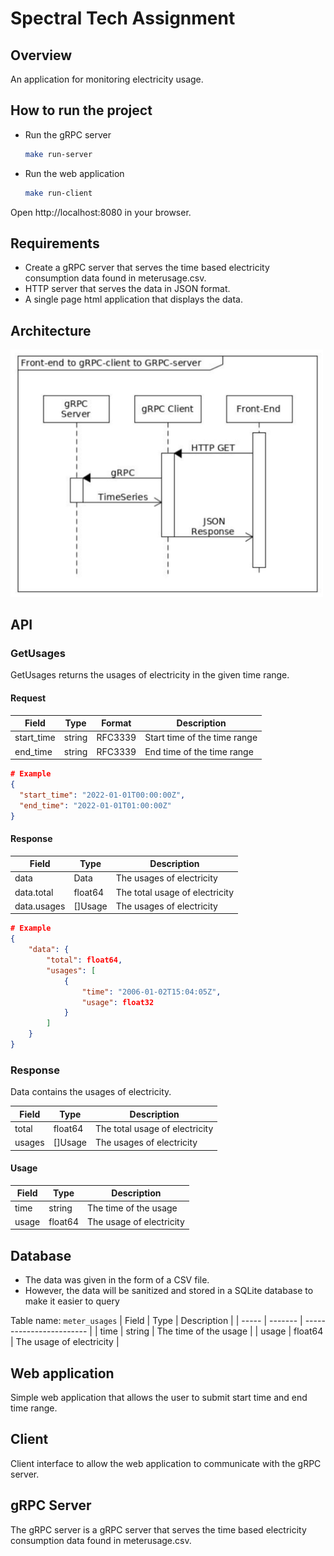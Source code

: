 # Spectral Tech Assignment

## Overview

An application for monitoring electricity usage.

## How to run the project

- Run the gRPC server

  ```bash
  make run-server
  ```

- Run the web application

  ```bash
  make run-client
  ```

Open http://localhost:8080 in your browser.

## Requirements

- Create a gRPC server that serves the time based electricity consumption data found in meterusage.csv.
- HTTP server that serves the data in JSON format.
- A single page html application that displays the data.

## Architecture

<img src="./docs/diagram.png" alt="Diagram" width="500">

## API

### GetUsages

GetUsages returns the usages of electricity in the given time range.

#### Request

| Field      | Type   | Format  | Description                  |
| ---------- | ------ | ------- | ---------------------------- |
| start_time | string | RFC3339 | Start time of the time range |
| end_time   | string | RFC3339 | End time of the time range   |

```json
# Example
{
  "start_time": "2022-01-01T00:00:00Z",
  "end_time": "2022-01-01T01:00:00Z"
}
```

#### Response

| Field       | Type    | Description                    |
| ----------- | ------- | ------------------------------ |
| data        | Data    | The usages of electricity      |
| data.total  | float64 | The total usage of electricity |
| data.usages | []Usage | The usages of electricity      |

```json
# Example
{
    "data": {
        "total": float64,
        "usages": [
            {
                "time": "2006-01-02T15:04:05Z",
                "usage": float32
            }
        ]
    }
}

```

### Response

Data contains the usages of electricity.

| Field  | Type    | Description                    |
| ------ | ------- | ------------------------------ |
| total  | float64 | The total usage of electricity |
| usages | []Usage | The usages of electricity      |

#### Usage

| Field | Type    | Description              |
| ----- | ------- | ------------------------ |
| time  | string  | The time of the usage    |
| usage | float64 | The usage of electricity |

## Database

- The data was given in the form of a CSV file.
- However, the data will be sanitized and stored in a SQLite database to make it easier to query

Table name: `meter_usages`
| Field | Type | Description |
| ----- | ------- | ------------------------ |
| time | string | The time of the usage |
| usage | float64 | The usage of electricity |

## Web application

Simple web application that allows the user to submit start time and end time range.

## Client

Client interface to allow the web application to communicate with the gRPC server.

## gRPC Server

The gRPC server is a gRPC server that serves the time based electricity consumption data found in meterusage.csv.
